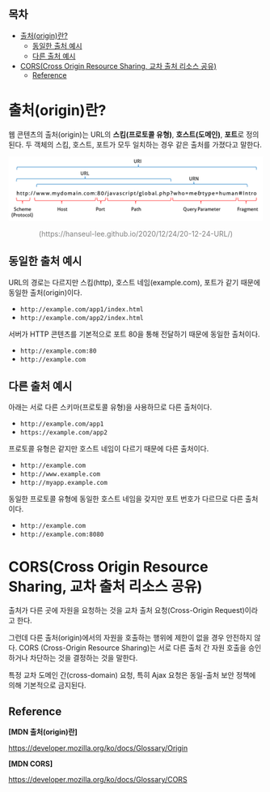 <h2>목차</h2>

- [출처(origin)란?](#출처origin란)
  - [동일한 출처 예시](#동일한-출처-예시)
  - [다른 출처 예시](#다른-출처-예시)
- [CORS(Cross Origin Resource Sharing, 교차 출처 리소스 공유)](#corscross-origin-resource-sharing-교차-출처-리소스-공유)
  - [Reference](#reference)

# 출처(origin)란?

웹 콘텐츠의 출처(origin)는 URL의 **스킴(프로토콜 유형)**, **호스트(도메인)**, **포트**로 정의된다. 두 객체의 스킴, 호스트, 포트가 모두 일치하는 경우 같은 출처를 가졌다고 말한다. 

<div style="text-align: center">
  <img src="./img/uri.png" width="650px" heigth="550px" style="margin: 0 auto"/>
  <p style="color: gray">(https://hanseul-lee.github.io/2020/12/24/20-12-24-URL/)</p>
</div>

## 동일한 출처 예시

URL의 경로는 다르지만 스킴(http), 호스트 네임(example.com), 포트가 같기 때문에 동일한 출처(origin)이다.

+ `http://example.com/app1/index.html` 
+ `http://example.com/app2/index.html`

서버가 HTTP 콘텐츠를 기본적으로 포트 80을 통해 전달하기 때문에 동일한 출처이다.

+ `http://example.com:80` 
+ `http://example.com`


## 다른 출처 예시

아래는 서로 다른 스키마(프로토콜 유형)을 사용하므로 다른 출처이다.

+ `http://example.com/app1`
+ `https://example.com/app2`

프로토콜 유형은 같지만 호스트 네임이 다르기 때문에 다른 출처이다.

+ `http://example.com`
+ `http://www.example.com`
+ `http://myapp.example.com`

동일한 프로토콜 유형에 동일한 호스트 네임을 갖지만 포트 번호가 다르므로 다른 출처이다.

+ `http://example.com`
+ `http://example.com:8080`


# CORS(Cross Origin Resource Sharing, 교차 출처 리소스 공유)

<!-- 보충 필요 -->
출처가 다른 곳에 자원을 요청하는 것을 교차 출처 요청(Cross-Origin Request)이라고 한다.

그런데 다른 출처(origin)에서의 자원을 호출하는 행위에 제한이 없을 경우 안전하지 않다. CORS (Cross-Origin Resource Sharing)는 서로 다른 출처 간 자원 호출을 승인하거나 차단하는 것을 결정하는 것을 말한다.

특정 교차 도메인 간(cross-domain) 요청, 특히 Ajax 요청은 동일-출처 보안 정책에 의해 기본적으로 금지된다.

## Reference

**[MDN 출처(origin)란]**

https://developer.mozilla.org/ko/docs/Glossary/Origin

**[MDN CORS]**

https://developer.mozilla.org/ko/docs/Glossary/CORS